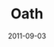 ---
layout: message
category: message
series: "Collide"
title: "Oath"
date: 2011-09-03
audio-description: "Brian Tome talks about the collisions that occur in marriage."
audio: "http://www.crossroads.net/players/media/hq/collide04.mp3"
audio-title: "Oath"
audio-duration: "50&#58;17"
program-description: "Collide - Oath Program"
program: "http://www.crossroads.net/players/media/hq/09_03-04_11Program.pdf"
program-title: "Oath (Program)"
video-description: "Brian Tome talks about the collisions that occur in marriage."
video-title: "Oath"
video: "https://s3.amazonaws.com/crossroadsvideomessages/collide04.mp4"
---